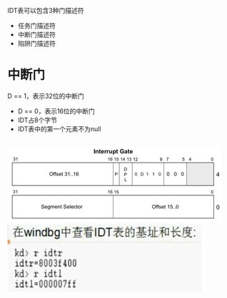 IDT表可以包含3种门描述符
- 任务门描述符
- 中断门描述符
- 陷阱门描述符

# 中断门
 D == 1，表示32位的中断门  
- D == 0，表示16位的中断门
- IDT占8个字节
- IDT表中的第一个元素不为null

![](../../photo/Pasted%20image%2020221208145708.png)
![](../../photo/Pasted%20image%2020221208150434.png)
-